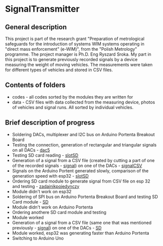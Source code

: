 # SignalTransmitter
## General description
This project is part of the research grant "Preparation of metrological safeguards for the introduction of systems WIM systems operating in "direct mass enforcement" (e-WIM)", from the "Polish Metrology" programme. The project manager is Ph.D. Eng Ryszard Sroka. My part in this project is to generate previously recorded signals by a device measuring the weight of moving vehicles. The measurements were taken for different types of vehicles and stored in CSV files.
## Contents of folders
- codes - all codes sorted by the modules they are written for
- data - CSV files with data collected from the measuring device, photos of vehicles and signal runs. All sorted by individual vehicles.
## Brief description of progress
- Soldering DACs, multiplexer and I2C bus on Arduino Portenta Breakout Board
- Testing the connection, generation of rectangular and triangular signals on all DACs - [dac5](./codes/ArduinoPortenta/dac5/dac5.ino)
- Testing SD card reading - [slotSD](./codes/ArduinoPortenta/slotSD/slotSD.ino)
- Generation of a signal from a CSV file (created by cutting a part of one of the recorded signals - [signal](./data/vehicle1/signal.csv)) on one of the DACs - [signalCSV](./codes/ArduinoPortenta/signalCSV/signalCSV.ino)
- Signals on the Arduino Portent generated slowly, comparison of the generation speed with esp32 - [slotSD](./codes/ArduinoPortenta/slotSD/slotSD.ino)
- Ordering SD card module to generate signal from CSV file on esp 32 and testing - [zadajnikpojedynczy](./codes/zadajnikpojedynczy/zadajnikpojedynczy.ino)
- Module didn't work on esp32
- Soldering of SPI bus on Arduino Portenta Breakout Board and testing SD Card module - [SD](./codes/ArduinoPortenta/SD/SD.ino)
- Module didn't work on Arduino Portenta
- Ordering anothere SD card module and testing
- Module worked
- Generation of a signal from a CSV file (same one that was mentioned previously - [signal](./data/vehicle1/signal.csv)) on one of the DACs - [SD](/codes/esp32/SDesp32/SDesp32.ino)
- Module worked, esp32 was generating faster than Arduino Portenta
- Switching to Arduino Uno
